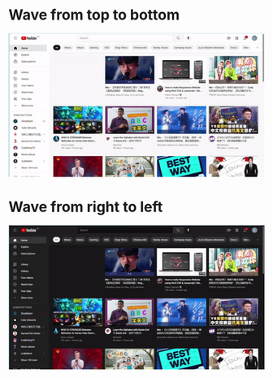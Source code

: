 # Wave from top to bottom

![wave top to bottom animation](https://raw.githubusercontent.com/LYH977/csswork/master/themeChgTransition/waveTB.gif)

# Wave from right to left

![wave right to left animation](https://raw.githubusercontent.com/LYH977/csswork/master/themeChgTransition/waveLR.gif)
